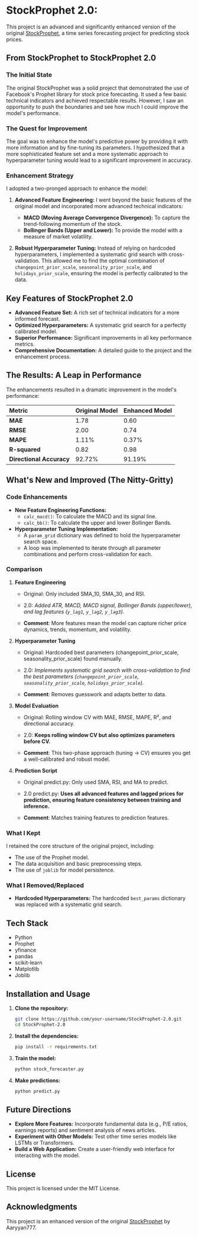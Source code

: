# StockProphet 2.0:

This project is an advanced and significantly enhanced version of the original [StockProphet](https://github.com/Aaryyan777/StockProphet), a time series forecasting project for predicting stock prices.

## From StockProphet to StockProphet 2.0

### The Initial State

The original StockProphet was a solid project that demonstrated the use of Facebook's Prophet library for stock price forecasting. It used a few basic technical indicators and achieved respectable results. However, I saw an opportunity to push the boundaries and see how much I could improve the model's performance.

### The Quest for Improvement

The goal was to enhance the model's predictive power by providing it with more information and by fine-tuning its parameters. I hypothesized that a more sophisticated feature set and a more systematic approach to hyperparameter tuning would lead to a significant improvement in accuracy.

### Enhancement Strategy

I adopted a two-pronged approach to enhance the model:

1.  **Advanced Feature Engineering:** I went beyond the basic features of the original model and incorporated more advanced technical indicators:
    *   **MACD (Moving Average Convergence Divergence):** To capture the trend-following momentum of the stock.
    *   **Bollinger Bands (Upper and Lower):** To provide the model with a measure of market volatility.

2.  **Robust Hyperparameter Tuning:** Instead of relying on hardcoded hyperparameters, I implemented a systematic grid search with cross-validation. This allowed me to find the optimal combination of `changepoint_prior_scale`, `seasonality_prior_scale`, and `holidays_prior_scale`, ensuring the model is perfectly calibrated to the data.

## Key Features of StockProphet 2.0

-   **Advanced Feature Set:** A rich set of technical indicators for a more informed forecast.
-   **Optimized Hyperparameters:** A systematic grid search for a perfectly calibrated model.
-   **Superior Performance:** Significant improvements in all key performance metrics.
-   **Comprehensive Documentation:** A detailed guide to the project and the enhancement process.

## The Results: A Leap in Performance

The enhancements resulted in a dramatic improvement in the model's performance:

| Metric                 | Original Model | Enhanced Model |
| :--------------------- | :------------- | :------------- |
| **MAE**                | 1.78           | 0.60           |
| **RMSE**               | 2.00           | 0.74           |
| **MAPE**               | 1.11%          | 0.37%          |
| **R-squared**          | 0.82           | 0.98           |
| **Directional Accuracy** | 92.72%         | 91.19%         |

## What's New and Improved (The Nitty-Gritty)

### Code Enhancements

-   **New Feature Engineering Functions:**
    -   `calc_macd()`: To calculate the MACD and its signal line.
    -   `calc_bb()`: To calculate the upper and lower Bollinger Bands.
-   **Hyperparameter Tuning Implementation:**
    -   A `param_grid` dictionary was defined to hold the hyperparameter search space.
    -   A loop was implemented to iterate through all parameter combinations and perform cross-validation for each.

### Comparison

1. **Feature Engineering**

   - Original:  Only included SMA_10, SMA_30, and RSI.
   - 2.0:  *Added ATR, MACD, MACD signal, Bollinger Bands (upper/lower), and lag features (`y_lag1`, `y_lag2`, `y_lag3`).*

   - **Comment**:  More features mean the model can capture richer price dynamics, trends, momentum, and volatility.

2. **Hyperparameter Tuning**

   - Original:  Hardcoded best parameters (changepoint_prior_scale, seasonality_prior_scale) found manually.
   - 2.0:  *Implements systematic grid search with cross-validation to find the best parameters (`changepoint_prior_scale`, `seasonality_prior_scale`, `holidays_prior_scale`).*

   - **Comment**: Removes guesswork and adapts better to data.

3. **Model Evaluation**

   - Original:  Rolling window CV with MAE, RMSE, MAPE, R², and directional accuracy.
   - 2.0:  **Keeps rolling window CV but also optimizes parameters before CV.**

   - **Comment**:  This two-phase approach (tuning → CV) ensures you get a well-calibrated and robust model.

4. **Prediction Script**
   
   - Original predict.py:  Only used SMA, RSI, and MA to predict.
   - 2.0 predict.py:  **Uses all advanced features and lagged prices for prediction, ensuring feature consistency between training and inference.**

   - **Comment**: Matches training features to prediction features.

### What I Kept

I retained the core structure of the original project, including:

-   The use of the Prophet model.
-   The data acquisition and basic preprocessing steps.
-   The use of `joblib` for model persistence.

### What I Removed/Replaced

-   **Hardcoded Hyperparameters:** The hardcoded `best_params` dictionary was replaced with a systematic grid search.

## Tech Stack

-   Python
-   Prophet
-   yfinance
-   pandas
-   scikit-learn
-   Matplotlib
-   Joblib

## Installation and Usage

1.  **Clone the repository:**
    ```bash
    git clone https://github.com/your-username/StockProphet-2.0.git
    cd StockProphet-2.0
    ```
2.  **Install the dependencies:**
    ```bash
    pip install -r requirements.txt
    ```
3.  **Train the model:**
    ```bash
    python stock_forecaster.py
    ```
4.  **Make predictions:**
    ```bash
    python predict.py
    ```


## Future Directions

-   **Explore More Features:** Incorporate fundamental data (e.g., P/E ratios, earnings reports) and sentiment analysis of news articles.
-   **Experiment with Other Models:** Test other time series models like LSTMs or Transformers.
-   **Build a Web Application:** Create a user-friendly web interface for interacting with the model.

## License

This project is licensed under the MIT License.

## Acknowledgments

This project is an enhanced version of the original [StockProphet](https://github.com/Aaryyan777/StockProphet) by Aaryyan777.

